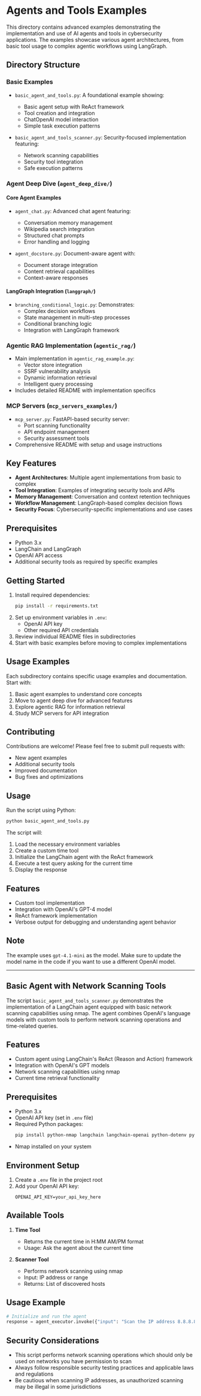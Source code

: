 # Agents and Tools Examples

This directory contains advanced examples demonstrating the implementation and use of AI agents and tools in cybersecurity applications. The examples showcase various agent architectures, from basic tool usage to complex agentic workflows using LangGraph.

## Directory Structure

### Basic Examples
- `basic_agent_and_tools.py`: A foundational example showing:
  - Basic agent setup with ReAct framework
  - Tool creation and integration
  - ChatOpenAI model interaction
  - Simple task execution patterns

- `basic_agent_and_tools_scanner.py`: Security-focused implementation featuring:
  - Network scanning capabilities
  - Security tool integration
  - Safe execution patterns

### Agent Deep Dive (`agent_deep_dive/`)

#### Core Agent Examples
- `agent_chat.py`: Advanced chat agent featuring:
  - Conversation memory management
  - Wikipedia search integration
  - Structured chat prompts
  - Error handling and logging

- `agent_docstore.py`: Document-aware agent with:
  - Document storage integration
  - Content retrieval capabilities
  - Context-aware responses

#### LangGraph Integration (`langgraph/`)
- `branching_conditional_logic.py`: Demonstrates:
  - Complex decision workflows
  - State management in multi-step processes
  - Conditional branching logic
  - Integration with LangGraph framework

### Agentic RAG Implementation (`agentic_rag/`)
- Main implementation in `agentic_rag_example.py`:
  - Vector store integration
  - SSRF vulnerability analysis
  - Dynamic information retrieval
  - Intelligent query processing
- Includes detailed README with implementation specifics

### MCP Servers (`mcp_servers_examples/`)
- `mcp_server.py`: FastAPI-based security server:
  - Port scanning functionality
  - API endpoint management
  - Security assessment tools
- Comprehensive README with setup and usage instructions

## Key Features

- **Agent Architectures**: Multiple agent implementations from basic to complex
- **Tool Integration**: Examples of integrating security tools and APIs
- **Memory Management**: Conversation and context retention techniques
- **Workflow Management**: LangGraph-based complex decision flows
- **Security Focus**: Cybersecurity-specific implementations and use cases

## Prerequisites

- Python 3.x
- LangChain and LangGraph
- OpenAI API access
- Additional security tools as required by specific examples

## Getting Started

1. Install required dependencies:
   ```bash
   pip install -r requirements.txt
   ```
2. Set up environment variables in `.env`:
   - OpenAI API key
   - Other required API credentials
3. Review individual README files in subdirectories
4. Start with basic examples before moving to complex implementations

## Usage Examples

Each subdirectory contains specific usage examples and documentation. Start with:
1. Basic agent examples to understand core concepts
2. Move to agent deep dive for advanced features
3. Explore agentic RAG for information retrieval
4. Study MCP servers for API integration

## Contributing

Contributions are welcome! Please feel free to submit pull requests with:
- New agent examples
- Additional security tools
- Improved documentation
- Bug fixes and optimizations

## Usage

Run the script using Python:
```bash
python basic_agent_and_tools.py
```

The script will:
1. Load the necessary environment variables
2. Create a custom time tool
3. Initialize the LangChain agent with the ReAct framework
4. Execute a test query asking for the current time
5. Display the response


## Features

- Custom tool implementation
- Integration with OpenAI's GPT-4 model
- ReAct framework implementation
- Verbose output for debugging and understanding agent behavior

## Note

The example uses `gpt-4.1-mini` as the model. Make sure to update the model name in the code if you want to use a different OpenAI model.


---

## Basic Agent with Network Scanning Tools

The script `basic_agent_and_tools_scanner.py` demonstrates the implementation of a LangChain agent equipped with basic network scanning capabilities using nmap. The agent combines OpenAI's language models with custom tools to perform network scanning operations and time-related queries.

## Features

- Custom agent using LangChain's ReAct (Reason and Action) framework
- Integration with OpenAI's GPT models
- Network scanning capabilities using nmap
- Current time retrieval functionality

## Prerequisites

- Python 3.x
- OpenAI API key (set in `.env` file)
- Required Python packages:
  ```bash
  pip install python-nmap langchain langchain-openai python-dotenv pydantic
  ```
- Nmap installed on your system

## Environment Setup

1. Create a `.env` file in the project root
2. Add your OpenAI API key:
   ```
   OPENAI_API_KEY=your_api_key_here
   ```

## Available Tools

1. **Time Tool**
   - Returns the current time in H:MM AM/PM format
   - Usage: Ask the agent about the current time

2. **Scanner Tool**
   - Performs network scanning using nmap
   - Input: IP address or range
   - Returns: List of discovered hosts

## Usage Example

```python
# Initialize and run the agent
response = agent_executor.invoke({"input": "Scan the IP address 8.8.8.8"})
```

## Security Considerations

- This script performs network scanning operations which should only be used on networks you have permission to scan
- Always follow responsible security testing practices and applicable laws and regulations
- Be cautious when scanning IP addresses, as unauthorized scanning may be illegal in some jurisdictions

